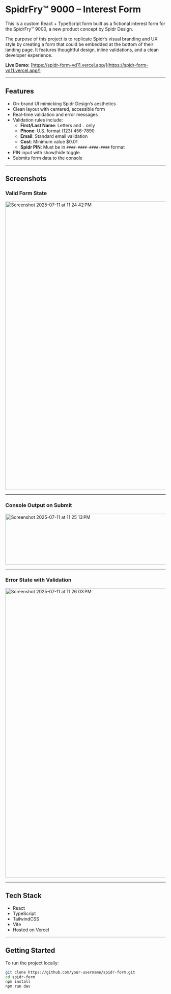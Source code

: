# SpidrFry™ 9000 – Interest Form

This is a custom React + TypeScript form built as a fictional interest form for the SpidrFry™ 9000, a new product concept by Spidr Design.

The purpose of this project is to replicate Spidr’s visual branding and UX style by creating a form that could be embedded at the bottom of their landing page. It features thoughtful design, inline validations, and a clean developer experience.

**Live Demo:** [https://spidr-form-vd11.vercel.app/](https://spidr-form-vd11.vercel.app/)

---

## Features

- On-brand UI mimicking Spidr Design’s aesthetics
- Clean layout with centered, accessible form
- Real-time validation and error messages
- Validation rules include:
  - **First/Last Name**: Letters and `.` only
  - **Phone**: U.S. format (123) 456-7890
  - **Email**: Standard email validation
  - **Cost**: Minimum value $0.01
  - **Spidr PIN**: Must be in `####-####-####-####` format
- PIN input with show/hide toggle
- Submits form data to the console

---

## Screenshots

### Valid Form State
<img width="1512" height="904" alt="Screenshot 2025-07-11 at 11 24 42 PM" src="https://github.com/user-attachments/assets/ca82b9e7-ead4-4d8d-af02-c6abf227d090" />


---

### Console Output on Submit
<img width="921" height="159" alt="Screenshot 2025-07-11 at 11 25 13 PM" src="https://github.com/user-attachments/assets/38022a88-d2ca-4fb3-bcca-5b71f198613d" />


---

### Error State with Validation
<img width="1511" height="907" alt="Screenshot 2025-07-11 at 11 26 03 PM" src="https://github.com/user-attachments/assets/ec263e8e-5940-4c5d-95ff-5f5030c7a444" />


---

## Tech Stack

- React
- TypeScript
- TailwindCSS
- Vite
- Hosted on Vercel

---

## Getting Started

To run the project locally:

```bash
git clone https://github.com/your-username/spidr-form.git
cd spidr-form
npm install
npm run dev
